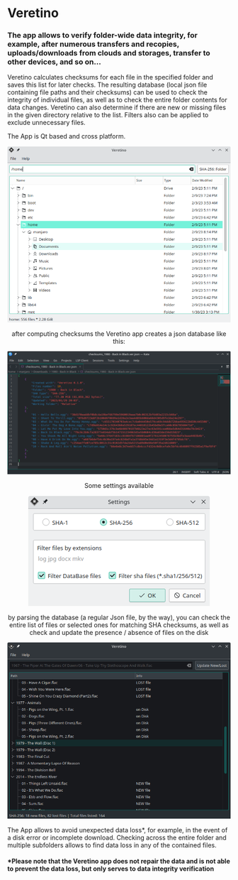 # Veretino
### The app allows to verify folder-wide data integrity, for example, after numerous transfers and recopies, uploads/downloads from clouds and storages, transfer to other devices, and so on...

Veretino calculates checksums for each file in the specified folder and saves this list for later checks. The resulting database (local json file containing file paths and their checksums) can be used to check the integrity of individual files, as well as to check the entire folder contents for data changes.
Veretino can also determine if there are new or missing files in the given directory relative to the list.
Filters also can be applied to exclude unnecessary files.

The App is Qt based and cross platform.

<p align="center">
  <img src="screenshots/veretino_mainview.png">
</p>

<p align="center">
after computing checksums the Veretino app creates a json database like this:
</p>
<p align="center">
<img src="screenshots/jsondb_example.png">
</p>

<p align="center">
Some settings available
</p>

<p align="center">
  <img src="screenshots/veretino_settings.png">
</p>

<p align="center">
by parsing the database (a regular Json file, by the way), you can check the entire list of files or selected ones for matching SHA checksums, as well as check and update the presence / absence of files on the disk
</p>

<p align="center">
  <img src="screenshots/veretino_newlost.png">
</p>

The App allows to avoid unexpected data loss*, for example, in the event of a disk error or incomplete download. Checking across the entire folder and multiple subfolders allows to find data loss in any of the contained files.


#### *Please note that the Veretino app does not repair the data and is not able to prevent the data loss, but only serves to data integrity verification
